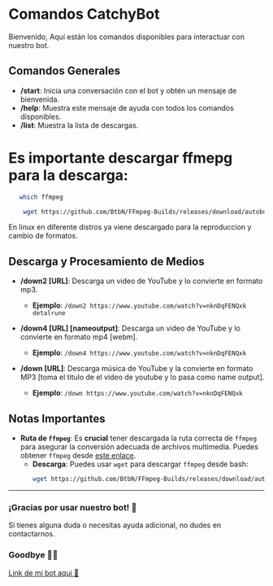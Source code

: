 # Comandos CatchyBot

Bienvenido, Aquí están los comandos disponibles para interactuar con nuestro bot.

## Comandos Generales

- **/start**: Inicia una conversación con el bot y obtén un mensaje de bienvenida.
- **/help**: Muestra este mensaje de ayuda con todos los comandos disponibles.
- **/list**: Muestra la lista de descargas.

# Es importante descargar ffmepg para la descarga:

```sh
   which ffmpeg
```
```sh
    wget https://github.com/BtbN/FFmpeg-Builds/releases/download/autobuild-2024-12-13-12-34/ffmpeg-master-latest-win64-gpl.zip
```
En linux en diferente distros ya viene descargado para la reproduccion y cambio de formatos.


## Descarga y Procesamiento de Medios

- **/down2 [URL]**: Descarga un video de YouTube y lo convierte en formato mp3.
  - **Ejemplo**: `/down2 https://www.youtube.com/watch?v=nknDqFENQxk detalrune `
 
- **/down4 [URL] [nameoutput]**: Descarga un video de YouTube y lo convierte en formato mp4 [webm].
  - **Ejemplo**: `/down4 https://www.youtube.com/watch?v=nknDqFENQxk`

- **/down [URL]**: Descarga música de YouTube y la convierte en formato MP3 [toma el titulo de el video de youtube y lo pasa como name output].
  - **Ejemplo**: `/down https://www.youtube.com/watch?v=nknDqFENQxk `

## Notas Importantes
- **Ruta de `ffmpeg`**: Es **crucial** tener descargada la ruta correcta de `ffmpeg` para asegurar la conversión adecuada de archivos multimedia. Puedes obtener `ffmpeg` desde [este enlace](https://github.com/BtbN/FFmpeg-Builds/releases).
  - **Descarga**: Puedes usar `wget` para descargar `ffmpeg` desde bash:
    ```sh
    wget https://github.com/BtbN/FFmpeg-Builds/releases/download/autobuild-2024-12-13-12-34/ffmpeg-master-latest-win64-gpl.zip
    ```

---


### ¡Gracias por usar nuestro bot! 👋
Si tienes alguna duda o necesitas ayuda adicional, no dudes en contactarnos.
### Goodbye 👋🐍 
[Link de mi bot aqui 🤖](https://web.telegram.org/a/#7759974599) 
